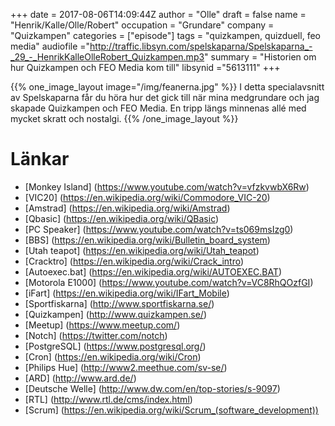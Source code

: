 +++
date = 2017-08-06T14:09:44Z
author = "Olle"
draft = false
name = "Henrik/Kalle/Olle/Robert"
occupation = "Grundare"
company = "Quizkampen"
categories = ["episode"]
tags = "quizkampen, quizduell, feo media"
audiofile ="http://traffic.libsyn.com/spelskaparna/Spelskaparna_-_29_-_HenrikKalleOlleRobert_Quizkampen.mp3"
summary = "Historien om hur Quizkampen och FEO Media kom till"
libsynid ="5613111"
+++

{{% one_image_layout image="/img/feanerna.jpg" %}}
I detta specialavsnitt av Spelskaparna får du höra hur det gick till
när mina medgrundare och jag skapade Quizkampen och FEO Media. En tripp längs minnenas allé med mycket
skratt och nostalgi.
{{% /one_image_layout %}}

# Länkar
* [Monkey Island] (https://www.youtube.com/watch?v=vfzkvwbX6Rw)
* [VIC20] (https://en.wikipedia.org/wiki/Commodore_VIC-20)
* [Amstrad] (https://en.wikipedia.org/wiki/Amstrad)
* [Qbasic] (https://en.wikipedia.org/wiki/QBasic)
* [PC Speaker] (https://www.youtube.com/watch?v=ts069msIzg0)
* [BBS] (https://en.wikipedia.org/wiki/Bulletin_board_system)
* [Utah teapot] (https://en.wikipedia.org/wiki/Utah_teapot)
* [Cracktro] (https://en.wikipedia.org/wiki/Crack_intro)
* [Autoexec.bat] (https://en.wikipedia.org/wiki/AUTOEXEC.BAT)
* [Motorola E1000] (https://www.youtube.com/watch?v=VC8RhQOzfGI)
* [iFart] (https://en.wikipedia.org/wiki/IFart_Mobile)
* [Sportfiskarna] (http://www.sportfiskarna.se/)
* [Quizkampen] (http://www.quizkampen.se/)
* [Meetup] (https://www.meetup.com/)
* [Notch] (https://twitter.com/notch)
* [PostgreSQL] (https://www.postgresql.org/)
* [Cron] (https://en.wikipedia.org/wiki/Cron)
* [Philips Hue] (http://www2.meethue.com/sv-se/)
* [ARD] (http://www.ard.de/)
* [Deutsche Welle] (http://www.dw.com/en/top-stories/s-9097)
* [RTL] (http://www.rtl.de/cms/index.html)
* [Scrum] (https://en.wikipedia.org/wiki/Scrum_(software_development))

